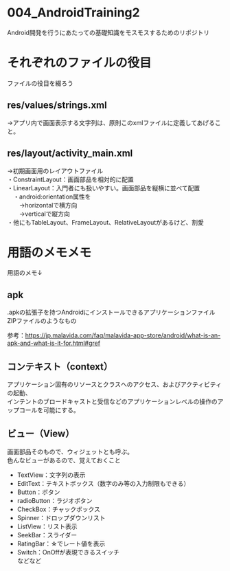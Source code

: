 # 004_AndroidTraining2
Android開発を行うにあたっての基礎知識をモスモスするためのリポジトリ

# それぞれのファイルの役目
ファイルの役目を綴ろう

## res/values/strings.xml
→アプリ内で画面表示する文字列は、原則このxmlファイルに定義してあげること。

## res/layout/activity_main.xml
→初期画面用のレイアウトファイル  
・ConstraintLayout：画面部品を相対的に配置  
・LinearLayout：入門者にも扱いやすい。画面部品を縦横に並べて配置  
　・android:orientation属性を  
　　→horizontalで横方向  
　　→verticalで縦方向  
・他にもTableLayout、FrameLayout、RelativeLayoutがあるけど、割愛
  
# 用語のメモメモ  
用語のメモ↓

## apk  
.apkの拡張子を持つAndroidにインストールできるアプリケーションファイル  
ZIPファイルのようなもの  

参考：https://jp.malavida.com/faq/malavida-app-store/android/what-is-an-apk-and-what-is-it-for.html#gref  

## コンテキスト（context）  
アプリケーション固有のリソースとクラスへのアクセス、およびアクティビティの起動、  
インテントのブロードキャストと受信などのアプリケーションレベルの操作のアップコールを可能にする。
  
## ビュー（View）  
画面部品そのもので、ウィジェットとも呼ぶ。  
色んなビューがあるので、覚えておくこと  
* TextView：文字列の表示
* EditText：テキストボックス（数字のみ等の入力制限もできる）
* Button：ボタン
* radioButton：ラジオボタン
* CheckBox：チャックボックス
* Spinner：ドロップダウンリスト
* ListView：リスト表示
* SeekBar：スライダー
* RatingBar：☆でレート値を表示
* Switch：OnOffが表現できるスイッチ  
などなど  

## 